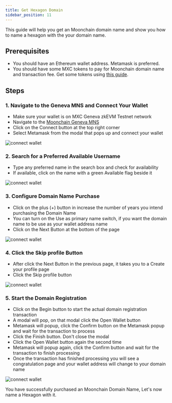 ```yaml
---
title: Get Hexagon Domain
sidebar_position: 11
---
```


This guide will help you get an Moonchain domain name and show you how to name a hexagon with the your domain name.

## Prerequisites
- You should have an Ethereum wallet address. Metamask is preferred.
- You should have some MXC tokens to pay for Moonchain domain name and transaction fee. Get some tokens using [this guide](/docs/Tutorials/receive-tokens).

## Steps

### 1. Navigate to the Geneva MNS and Connect Your Wallet
- Make sure your wallet is on MXC Geneva zkEVM Testnet network
- Navigate to the [Moonchain Geneva MNS](https://Geneva-mns.moonchain.com/)
- Click on the Connect button at the top right corner
- Select Metamask from the modal that pops up and connect your wallet

![connect wallet](./img/dominic/mns1.jpg)

### 2. Search for a Preferred Available Username
- Type any preferred name in the search box and check for availability
- If available, click on the name with a green Available flag beside it

![connect wallet](./img/dominic/mns2.jpg)

### 3. Configure Domain Name Purchase
- Click on the plus (+) button in increase the number of years you intend purchasing the Domain Name
- You can turn on the Use as primary name switch, if you want the domain name to be use as your wallet address name
- Click on the Next Button at the bottom of the page

![connect wallet](./img/dominic/mns3.jpg)


### 4. Click the Skip profile Button
- After click the Next Button in the previous page, it takes you to a Create your profile page
- Click the Skip profile button

![connect wallet](./img/dominic/mns4.jpg)

### 5. Start the Domain Registration
- Click on the Begin button to start the actual domain registration transaction
- A modal will pop, on that modal click the Open Wallet button
- Metamask will popup, click the Confirm button on the Metamask popup and wait for the transaction to process
- Click the Finish button. Don't close the modal
- Click the Open Wallet button again the second time
- Metamask will popup again, click the Confirm button and wait for the transaction to finish processing
- Once the transaction has finished processing you will see a congratulation page and your wallet address will change to your domain name

![connect wallet](./img/dominic/mns5.jpg)

You have successfully purchased an Moonchain Domain Name, Let's now name a Hexagon with it.